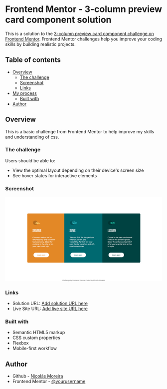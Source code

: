 # Frontend Mentor - 3-column preview card component solution

This is a solution to the [3-column preview card component challenge on Frontend Mentor](https://www.frontendmentor.io/challenges/3column-preview-card-component-pH92eAR2-). Frontend Mentor challenges help you improve your coding skills by building realistic projects. 

## Table of contents

- [Overview](#overview)
  - [The challenge](#the-challenge)
  - [Screenshot](#screenshot)
  - [Links](#links)
- [My process](#my-process)
  - [Built with](#built-with)
- [Author](#author)


## Overview
This is a basic challenge from Frontend Mentor to help improve my skills and understanding of css.

### The challenge

Users should be able to:

- View the optimal layout depending on their device's screen size
- See hover states for interactive elements

### Screenshot

![](./screenshot.png)


### Links

- Solution URL: [Add solution URL here](https://github.com/ichiklaus/fmentor-3-column)
- Live Site URL: [Add live site URL here](https://ichiklaus.github.io/fmentor-3-column)


### Built with

- Semantic HTML5 markup
- CSS custom properties
- Flexbox
- Mobile-first workflow


## Author

- Github - [Nicolás Moreira](https://github.com/ichiklaus)
- Frontend Mentor - [@yourusername](https://www.frontendmentor.io/profile/ichiklaus)

